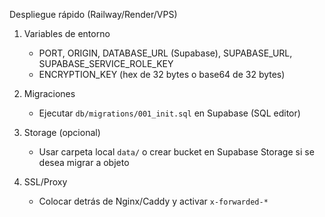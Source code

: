 Despliegue rápido (Railway/Render/VPS)

1) Variables de entorno
   - PORT, ORIGIN, DATABASE_URL (Supabase), SUPABASE_URL, SUPABASE_SERVICE_ROLE_KEY
   - ENCRYPTION_KEY (hex de 32 bytes o base64 de 32 bytes)

2) Migraciones
   - Ejecutar `db/migrations/001_init.sql` en Supabase (SQL editor)

3) Storage (opcional)
   - Usar carpeta local `data/` o crear bucket en Supabase Storage si se desea migrar a objeto

4) SSL/Proxy
   - Colocar detrás de Nginx/Caddy y activar `x-forwarded-*`



